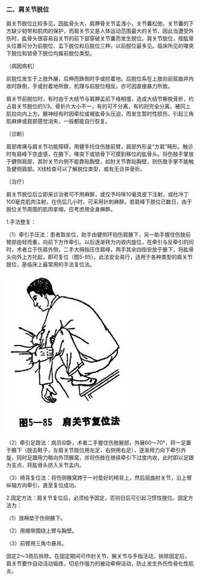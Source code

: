 ### 二、肩关节脱位

肩关节脱位比较多见。因肱骨头大，肩胛骨关节盂浅小，关节囊松弛，关节囊的下方缺少韧带和肌肉的保护，而肩关节又是人体运动范围最大的关节，因此当遭受外伤时，肱骨头很容易自关节的前下部穿破关节囊而发生脱位。肩关节脱位，按肱骨头位置可分为前脱位、盂下脱位和后脱位三种，以前脱位最多见。临床所见的喙突下脱位和锁骨下脱位均属前脱位类型。

〔病因病机〕

前脱位发生于上肢外展，后伸而跌倒时手或肘着地。后脱位系在上肢向前屈曲并内收时跌倒，手或肘着地所致，机理与前脱位相反。亦可因直接暴力所致。

肩关节前脱位时，有时由于大结节与肩胛盂前下缘相撞，造成大结节撕脱骨折，约占肩关节脱位的1/3。骨折片大小不一，有的可不分离，有的则完全分离，被冈上肌拉向内上方。腋神经有时因牵拉或被肱骨头压迫，而发生暂时性损伤，引起三角肌麻痹或肩部感觉消失，一般都能自行恢复。

〔诊断〕

肩部疼痛与肩关节功能障碍，用健手托住伤肢前臂，肩部外形呈“方肩”畸形。触诊时有肩峰下空虚感，在腋下，喙突下或锁骨下可摸到移位的肱骨头。将伤肢手掌放于健侧肩部，其肘关节内侧不能靠贴胸壁，如肘关节靠贴胸壁，则伤肢手掌不能触及健侧肩部。X线检查可以了解脱位类型，或有无合并骨折。

〔治疗〕

肩关节脱位后立即来诊治者可不用麻醉，或仅予吗啡10毫克皮下注射，或杜冷丁100毫克肌肉注射。在伤后几小时，可采用针刺麻醉。若肩峰下脱位已数日，由于脱位关节周围的肌肉挛缩，应考虑用全身麻醉。

1.手法整复：

（1）牵引手压法：患者取坐位，助手由健侧环抱伤肩腋下，另一助手握住伤肢前臂部由轻而重，向前下方作牵引。以后逐渐转为内收内旋位，在牵引与反牵引的同时，术者立于伤肩外侧，二手大拇指压住肩峰，两手其余四指安放于腋下，将肱骨头向外上方托起，即可复位（图5-85）。此法安全易行，适用于各种类型的肩关节脱位，是临床上最常用的手法复位法。

<img src="img\5-85.jpg" style="zoom:70%;" />

（2）牵引足蹬法：病员仰卧，术者二手握住伤肢腕部，外展60〜70°，将一足置于腋下（脱去鞋子，左肩关节脱位用左足，右侧用右足），逐渐用力向下牵引外旋，同时足跟用力略向外顶腋窝，并将伤肢在继续牵引下过度内收，此时即以足跟为支点，将肱骨头挤入关节盂内。

（3）椅背复位法：将伤侧腋窝跨于一衬垫好的椅背上，然后屈曲肘关节，沿上臂纵轴方向牵引，直至复位成功。

2.固定方法：肩关节复位后，必须给予固定，否则日后可引起习惯性脱位。固定方法为：

（1）放棉垫于伤侧腋下。

（2）用绷带围绕上臂与胸壁。

（3）前臂用三角巾悬吊。

固定2〜3周后拆除。在固定期间可作肘关节，腕关节与手指活动，拆除固定后，肩关节要作自动活动锻炼，切忌作强力的被动牵伸活动，防止发生外伤性骨化性肌炎。
